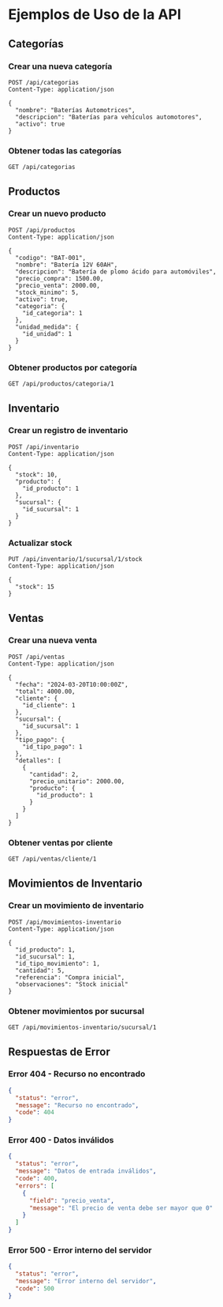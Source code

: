 # Ejemplos de Uso de la API

## Categorías

### Crear una nueva categoría
```http
POST /api/categorias
Content-Type: application/json

{
  "nombre": "Baterías Automotrices",
  "descripcion": "Baterías para vehículos automotores",
  "activo": true
}
```

### Obtener todas las categorías
```http
GET /api/categorias
```

## Productos

### Crear un nuevo producto
```http
POST /api/productos
Content-Type: application/json

{
  "codigo": "BAT-001",
  "nombre": "Batería 12V 60AH",
  "descripcion": "Batería de plomo ácido para automóviles",
  "precio_compra": 1500.00,
  "precio_venta": 2000.00,
  "stock_minimo": 5,
  "activo": true,
  "categoria": {
    "id_categoria": 1
  },
  "unidad_medida": {
    "id_unidad": 1
  }
}
```

### Obtener productos por categoría
```http
GET /api/productos/categoria/1
```

## Inventario

### Crear un registro de inventario
```http
POST /api/inventario
Content-Type: application/json

{
  "stock": 10,
  "producto": {
    "id_producto": 1
  },
  "sucursal": {
    "id_sucursal": 1
  }
}
```

### Actualizar stock
```http
PUT /api/inventario/1/sucursal/1/stock
Content-Type: application/json

{
  "stock": 15
}
```

## Ventas

### Crear una nueva venta
```http
POST /api/ventas
Content-Type: application/json

{
  "fecha": "2024-03-20T10:00:00Z",
  "total": 4000.00,
  "cliente": {
    "id_cliente": 1
  },
  "sucursal": {
    "id_sucursal": 1
  },
  "tipo_pago": {
    "id_tipo_pago": 1
  },
  "detalles": [
    {
      "cantidad": 2,
      "precio_unitario": 2000.00,
      "producto": {
        "id_producto": 1
      }
    }
  ]
}
```

### Obtener ventas por cliente
```http
GET /api/ventas/cliente/1
```

## Movimientos de Inventario

### Crear un movimiento de inventario
```http
POST /api/movimientos-inventario
Content-Type: application/json

{
  "id_producto": 1,
  "id_sucursal": 1,
  "id_tipo_movimiento": 1,
  "cantidad": 5,
  "referencia": "Compra inicial",
  "observaciones": "Stock inicial"
}
```

### Obtener movimientos por sucursal
```http
GET /api/movimientos-inventario/sucursal/1
```

## Respuestas de Error

### Error 404 - Recurso no encontrado
```json
{
  "status": "error",
  "message": "Recurso no encontrado",
  "code": 404
}
```

### Error 400 - Datos inválidos
```json
{
  "status": "error",
  "message": "Datos de entrada inválidos",
  "code": 400,
  "errors": [
    {
      "field": "precio_venta",
      "message": "El precio de venta debe ser mayor que 0"
    }
  ]
}
```

### Error 500 - Error interno del servidor
```json
{
  "status": "error",
  "message": "Error interno del servidor",
  "code": 500
}
``` 